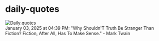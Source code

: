# daily-quotes
[![Daily quotes](https://github.com/ceepu8/daily-quotes/actions/workflows/daily-quote.yml/badge.svg)](https://github.com/ceepu8/daily-quotes/actions/workflows/daily-quote.yml)<br/>
January 03, 2025 at 04:39 PM: "Why Shouldn'T Truth Be Stranger Than Fiction? Fiction, After All, Has To Make Sense." - Mark Twain
